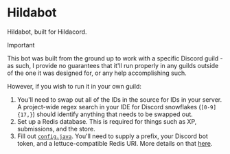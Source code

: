 # Hildabot
Hildabot, built for Hildacord.

> [!IMPORTANT]
> This bot was built from the ground up to work with a specific Discord guild - as such, I provide no guarantees that it'll run properly in any guilds outside of the one it was designed for, or any help accomplishing such.

However, if you wish to run it in your own guild:
1. You'll need to swap out all of the IDs in the source for IDs in your server. A project-wide regex search in your IDE for Discord snowflakes (`[0-9]{17,}`) should identify anything that needs to be swapped out.
2. Set up a Redis database. This is required for things such as XP, submissions, and the store.
3. Fill out [`config.java`](src/main/java/com/cominatyou/Config.java). You'll need to supply a prefix, your Discord bot token, and a lettuce-compatible Redis URI. More details on that [here](https://github.com/lettuce-io/lettuce-core/wiki/Redis-URI-and-connection-details#uri-syntax).
